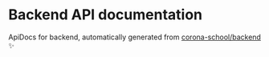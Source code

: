 # Backend API documentation
ApiDocs for backend, automatically generated from <a href="https://github.com/corona-school/backend">corona-school/backend</a> ✨
